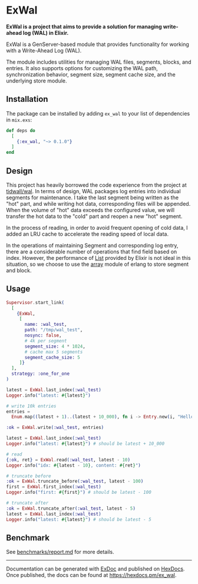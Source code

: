 # ExWal

<!-- MDOC !-->

**ExWal is a project that aims to provide a solution for managing write-ahead log (WAL) in Elixir.**

ExWal is a GenServer-based module that provides functionality for working with a Write-Ahead Log (WAL). 

The module includes utilities for managing WAL files, segments, blocks, and entries. It also supports options for customizing the WAL path, synchronization behavior, segment size, segment cache size, and the underlying store module.

## Installation

The package can be installed by adding `ex_wal` to your list of dependencies in `mix.exs`:

```elixir
def deps do
  [
    {:ex_wal, "~> 0.1.0"}
  ]
end
```

## Design
This project has heavily borrowed the code experience from the project at [tidwall/wal](https://github.com/tidwall/wal). In terms of design, WAL packages log entries into individual segments for maintenance. I take the last segment being written as the "hot" part, and while writing hot data, corresponding files will be appended. When the volume of "hot" data exceeds the configured value, we will transfer the hot data to the "cold" part and reopen a new "hot" segment.

In the process of reading, in order to avoid frequent opening of cold data, I added an LRU cache to accelerate the reading speed of local data.

In the operations of maintaining Segment and corresponding log entry, there are a considerable number of operations that find field based on index. However, the performance of [List](https://hexdocs.pm/elixir/List.html) provided by Elixir is not ideal in this situation, so we choose to use the [array](https://www.erlang.org/doc/man/array) module of erlang to store segment and block.

## Usage

```elixir
Supervisor.start_link(
  [
    {ExWal,
     [
       name: :wal_test,
       path: "/tmp/wal_test",
       nosync: false,
       # 4k per segment
       segment_size: 4 * 1024,
       # cache max 5 segments
       segment_cache_size: 5
     ]}
  ],
  strategy: :one_for_one
)

latest = ExWal.last_index(:wal_test)
Logger.info("latest: #{latest}")

# write 10k entries
entries =
  Enum.map((latest + 1)..(latest + 10_000), fn i -> Entry.new(i, "Hello Elixir #{i}") end)

:ok = ExWal.write(:wal_test, entries)

latest = ExWal.last_index(:wal_test)
Logger.info("latest: #{latest}") # should be latest + 10_000

# read
{:ok, ret} = ExWal.read(:wal_test, latest - 10)
Logger.info("idx: #{latest - 10}, content: #{ret}")

# truncate before
:ok = ExWal.truncate_before(:wal_test, latest - 100)
first = ExWal.first_index(:wal_test)
Logger.info("first: #{first}") # should be latest - 100

# truncate after
:ok = ExWal.truncate_after(:wal_test, latest - 5)
latest = ExWal.last_index(:wal_test)
Logger.info("latest: #{latest}") # should be latest - 5
```


## Benchmark

See [benchmarks/report.md](benchmarks/report.md) for more details.

-----
Documentation can be generated with [ExDoc](https://github.com/elixir-lang/ex_doc)
and published on [HexDocs](https://hexdocs.pm). Once published, the docs can
be found at <https://hexdocs.pm/ex_wal>.

